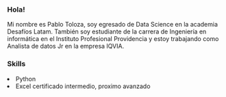 ### Hola!
Mi nombre es Pablo Toloza, soy egresado de Data Science en la academia Desafíos Latam. También soy estudiante de la carrera de Ingeniería en informática en el Instituto Profesional Providencia y estoy trabajando como Analista de datos Jr en la empresa IQVIA.

### Skills

<li>Python</li>
<li>Excel certificado intermedio, proximo avanzado</li>
